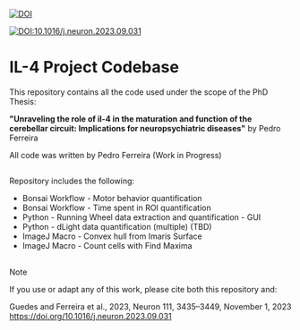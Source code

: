 [![DOI](https://zenodo.org/badge/816819106.svg)](https://zenodo.org/doi/10.5281/zenodo.13315695)

[![DOI:10.1016/j.neuron.2023.09.031](http://img.shields.io/badge/DOI-10.1016/j.neuron.2023.09.031-B31B1B.svg)](https://doi.org/10.1016/j.neuron.2023.09.031)


# IL-4 Project Codebase

This repository contains all the code used under the scope of the PhD Thesis:

**"Unraveling the role of il-4 in the maturation and function of the cerebellar circuit: Implications for neuropsychiatric diseases"** by Pedro Ferreira

All code was written by Pedro Ferreira
(Work in Progress)

##
Repository includes the following:

  - Bonsai Workflow - Motor behavior quantification
  - Bonsai Workflow - Time spent in ROI quantification
  - Python - Running Wheel data extraction and quantification - GUI
  - Python - dLight data quantification (multiple) (TBD)
  - ImageJ Macro - Convex hull from Imaris Surface
  - ImageJ Macro - Count cells with Find Maxima

##

> [!NOTE]
>If you use or adapt any of this work, please cite both this repository and:
> 
>Guedes and Ferreira et al., 2023, Neuron 111, 3435–3449, November 1, 2023 https://doi.org/10.1016/j.neuron.2023.09.031
